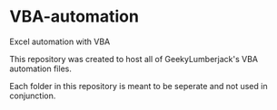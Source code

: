 # VBA-automation
Excel automation with VBA


This repository was created to host all of GeekyLumberjack's VBA automation files.

Each folder in this repository is meant to be seperate and not used in conjunction.
